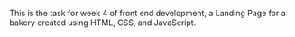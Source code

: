 This is the task for week 4 of front end development, a Landing Page for a bakery created using HTML, CSS, and JavaScript.
